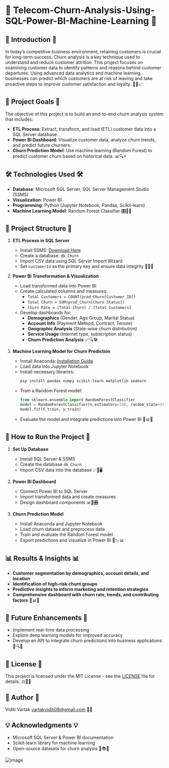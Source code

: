 

# 📡 Telecom-Churn-Analysis-Using-SQL-Power-BI-Machine-Learning 📡

## 🎯 Introduction 🎯

In today’s competitive business environment, retaining customers is crucial for long-term success. Churn analysis is a key technique used to understand and reduce customer attrition. This project focuses on examining customer data to identify patterns and reasons behind customer departures. Using advanced data analytics and machine learning, businesses can predict which customers are at risk of leaving and take proactive steps to improve customer satisfaction and loyalty. 🚀💡📈

## 🎯 Project Goals 🎯  
The objective of this project is to build an end-to-end churn analysis system that includes:  
- **ETL Process**: Extract, transform, and load (ETL) customer data into a SQL Server database.  
- **Power BI Dashboard**: Visualize customer data, analyze churn trends, and predict future churners.  
- **Churn Prediction Model**: Use machine learning (Random Forest) to predict customer churn based on historical data. 📊🔍⚡  

## 🛠️ Technologies Used 🛠️  
- **Database**: Microsoft SQL Server, SQL Server Management Studio (SSMS)  
- **Visualization**: Power BI  
- **Programming**: Python (Jupyter Notebook, Pandas, Scikit-learn)  
- **Machine Learning Model**: Random Forest Classifier 🎛️📡💾  



## 📂 Project Structure 📂  

1. **ETL Process in SQL Server**  
   - Install SSMS: [Download Here](https://learn.microsoft.com/en-us/sql/ssms/download-sql-server-management-studio-ssms?view=sql-server-ver16)  
   - Create a database: `db_Churn`  
   - Import CSV data using SQL Server Import Wizard  
   - Set `customerId` as the primary key and ensure data integrity 🔄📂✅  

2. **Power BI Transformation & Visualization**  
   - Load transformed data into Power BI  
   - Create calculated columns and measures:  
     - `Total Customers = COUNT(prod_Churn[Customer_ID])`  
     - `Total Churn = SUM(prod_Churn[Churn Status])`  
     - `Churn Rate = [Total Churn] / [Total Customers]`  
   - Develop dashboards for:  
     - **Demographics** (Gender, Age Group, Marital Status)  
     - **Account Info** (Payment Method, Contract, Tenure)  
     - **Geographic Analysis** (State-wise churn distribution)  
     - **Service Usage** (Internet type, subscription status)  
     - **Churn Prediction Analysis** 📈🔍🛠️  

3. **Machine Learning Model for Churn Prediction**  
   - Install Anaconda: [Installation Guide](https://docs.anaconda.com/anaconda/install)  
   - Load data into Jupyter Notebook  
   - Install necessary libraries:  
     ```sh
     pip install pandas numpy scikit-learn matplotlib seaborn
     ```
   - Train a Random Forest model:  
     ```python
     from sklearn.ensemble import RandomForestClassifier
     model = RandomForestClassifier(n_estimators=100, random_state=42)
     model.fit(X_train, y_train)
     ```
   - Evaluate the model and integrate predictions into Power BI 🤖📊🚀  



## 🚀 How to Run the Project 🚀  

1. **Set Up Database**  
   - Install SQL Server & SSMS  
   - Create the database `db_Churn`  
   - Import CSV data into the database ✅📂🖥️  

2. **Power BI Dashboard**  
   - Connect Power BI to SQL Server  
   - Import transformed data and create measures  
   - Design dashboard components 📊🔄🎛️  

3. **Churn Prediction Model**  
   - Install Anaconda and Jupyter Notebook  
   - Load churn dataset and preprocess data  
   - Train and evaluate the Random Forest model  
   - Export predictions and visualize in Power BI 🤖📉📊  



## 📊 Results & Insights 📊  
- **Customer segmentation by demographics, account details, and location**  
- **Identification of high-risk churn groups**  
- **Predictive insights to inform marketing and retention strategies**  
- **Comprehensive dashboard with churn rate, trends, and contributing factors** 📢📊🎯  

## 🔮 Future Enhancements 🔮  
- Implement real-time data processing  
- Explore deep learning models for improved accuracy  
- Develop an API to integrate churn predictions into business applications 🚀🔍📡  

## 📜 License 📜  
This project is licensed under the MIT License - see the [LICENSE](LICENSE) file for details. ⚖️📄✅  

## 👤 Author 👤  
Viditi Vartak
vartakviditi08@gmail.com 🎨📩  

## 💡 Acknowledgments 💡  
- Microsoft SQL Server & Power BI documentation  
- Scikit-learn library for machine learning  
- Open-source datasets for churn analysis 🎉📚🤝  

![image](https://github.com/user-attachments/assets/c6123c07-8055-4fc0-b1b2-e46c03ece9dd)



